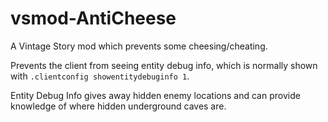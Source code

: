 # vsmod-AntiCheese

A Vintage Story mod which prevents some cheesing/cheating.

Prevents the client from seeing entity debug info, which is normally shown with `.clientconfig showentitydebuginfo 1`.

Entity Debug Info gives away hidden enemy locations and can provide knowledge of where hidden underground caves are.
